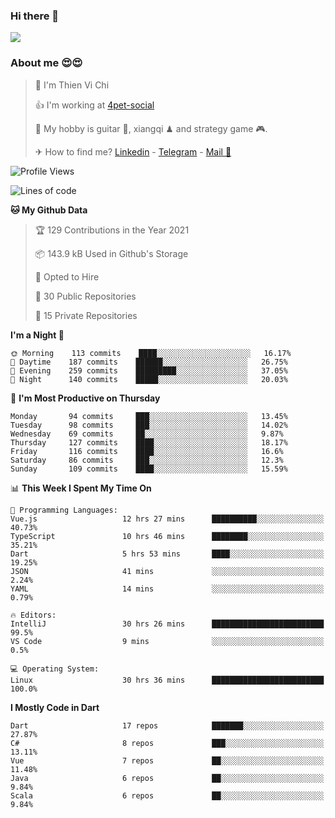 ### Hi there 👋
![](https://media1.tenor.com/images/9aa4aee77151757a310fcdb4b8fd2a0a/tenor.gif?itemid=12671405)

### About me 😍😍

> 🙎 I'm Thien Vi Chi
> 
> 👍 I'm working at [4pet-social](https://github.com/4pet-social)
>
> 🥞 My hobby is guitar 🎸, xiangqi ♟ and strategy game 🎮.
> 
> ✈ How to find me? [Linkedin](https://www.linkedin.com/in/tvc12/) - [Telegram](https://t.me/yeutham212) - [Mail 📧](mailto:meomeocf98@gmail.com)
> 

<!--START_SECTION:waka-->
![Profile Views](http://img.shields.io/badge/Profile%20Views-2-blue)

![Lines of code](https://img.shields.io/badge/From%20Hello%20World%20I%27ve%20Written-729987%20lines%20of%20code-blue)

**🐱 My Github Data** 

> 🏆 129 Contributions in the Year 2021
 > 
> 📦 143.9 kB Used in Github's Storage 
 > 
> 💼 Opted to Hire
 > 
> 📜 30 Public Repositories 
 > 
> 🔑 15 Private Repositories  
 > 
**I'm a Night 🦉** 

```text
🌞 Morning    113 commits    ████░░░░░░░░░░░░░░░░░░░░░   16.17% 
🌆 Daytime    187 commits    ██████░░░░░░░░░░░░░░░░░░░   26.75% 
🌃 Evening    259 commits    █████████░░░░░░░░░░░░░░░░   37.05% 
🌙 Night      140 commits    █████░░░░░░░░░░░░░░░░░░░░   20.03%

```
📅 **I'm Most Productive on Thursday** 

```text
Monday       94 commits     ███░░░░░░░░░░░░░░░░░░░░░░   13.45% 
Tuesday      98 commits     ███░░░░░░░░░░░░░░░░░░░░░░   14.02% 
Wednesday    69 commits     ██░░░░░░░░░░░░░░░░░░░░░░░   9.87% 
Thursday     127 commits    ████░░░░░░░░░░░░░░░░░░░░░   18.17% 
Friday       116 commits    ████░░░░░░░░░░░░░░░░░░░░░   16.6% 
Saturday     86 commits     ███░░░░░░░░░░░░░░░░░░░░░░   12.3% 
Sunday       109 commits    ████░░░░░░░░░░░░░░░░░░░░░   15.59%

```


📊 **This Week I Spent My Time On** 

```text
💬 Programming Languages: 
Vue.js                   12 hrs 27 mins      ██████████░░░░░░░░░░░░░░░   40.73% 
TypeScript               10 hrs 46 mins      ████████░░░░░░░░░░░░░░░░░   35.21% 
Dart                     5 hrs 53 mins       ████░░░░░░░░░░░░░░░░░░░░░   19.25% 
JSON                     41 mins             ░░░░░░░░░░░░░░░░░░░░░░░░░   2.24% 
YAML                     14 mins             ░░░░░░░░░░░░░░░░░░░░░░░░░   0.79%

🔥 Editors: 
IntelliJ                 30 hrs 26 mins      █████████████████████████   99.5% 
VS Code                  9 mins              ░░░░░░░░░░░░░░░░░░░░░░░░░   0.5%

💻 Operating System: 
Linux                    30 hrs 36 mins      █████████████████████████   100.0%

```

**I Mostly Code in Dart** 

```text
Dart                     17 repos            ███████░░░░░░░░░░░░░░░░░░   27.87% 
C#                       8 repos             ███░░░░░░░░░░░░░░░░░░░░░░   13.11% 
Vue                      7 repos             ██░░░░░░░░░░░░░░░░░░░░░░░   11.48% 
Java                     6 repos             ██░░░░░░░░░░░░░░░░░░░░░░░   9.84% 
Scala                    6 repos             ██░░░░░░░░░░░░░░░░░░░░░░░   9.84%

```



<!--END_SECTION:waka-->